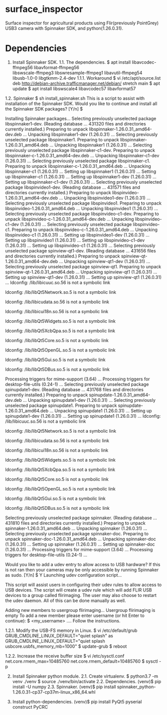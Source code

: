 # surface_inspector
Surface inspector for agricultural products using Flir(previously PointGrey) USB3 camera with Spinnaker SDK, and python(1.26.0.31).

# Dependencies
1. Install Spinnaker SDK.
1.1. The dependencies.
$ apt install libavcodec-ffmpeg56 libavformat-ffmpeg56 \
libswscale-ffmpeg3 libswresample-ffmpeg1 libavutil-ffmpeg54 \
libusb-1.0-0 libgtkmm-2.4-dev
1.1.1. Workaround
$ vi /etc/apt/source.list
deb http://debian-archive.trafficmanager.net/debian/ stretch main
$ apt update
$ apt install libswscale4 libavcodec57 libavformat57

1.2. Spinnaker
$ sh install_spinnaker.sh
This is a script to assist with installation of the Spinnaker SDK.
Would you like to continue and install all the Spinnaker SDK packages?
[Y/n] $ 

Installing Spinnaker packages...
Selecting previously unselected package libspinnaker1-dev.
(Reading database ... 431320 files and directories currently installed.)
Preparing to unpack libspinnaker-1.26.0.31_amd64-dev.deb ...
Unpacking libspinnaker1-dev (1.26.0.31) ...
Selecting previously unselected package libspinnaker1.
Preparing to unpack libspinnaker-1.26.0.31_amd64.deb ...
Unpacking libspinnaker1 (1.26.0.31) ...
Selecting previously unselected package libspinnaker-c1-dev.
Preparing to unpack libspinnaker-c-1.26.0.31_amd64-dev.deb ...
Unpacking libspinnaker-c1-dev (1.26.0.31) ...
Selecting previously unselected package libspinnaker-c1.
Preparing to unpack libspinnaker-c-1.26.0.31_amd64.deb ...
Unpacking libspinnaker-c1 (1.26.0.31) ...
Setting up libspinnaker1 (1.26.0.31) ...
Setting up libspinnaker-c1 (1.26.0.31) ...
Setting up libspinnaker1-dev (1.26.0.31) ...
Setting up libspinnaker-c1-dev (1.26.0.31) ...
Selecting previously unselected package libspinvideo1-dev.
(Reading database ... 431571 files and directories currently installed.)
Preparing to unpack libspinvideo-1.26.0.31_amd64-dev.deb ...
Unpacking libspinvideo1-dev (1.26.0.31) ...
Selecting previously unselected package libspinvideo1.
Preparing to unpack libspinvideo-1.26.0.31_amd64.deb ...
Unpacking libspinvideo1 (1.26.0.31) ...
Selecting previously unselected package libspinvideo-c1-dev.
Preparing to unpack libspinvideo-c-1.26.0.31_amd64-dev.deb ...
Unpacking libspinvideo-c1-dev (1.26.0.31) ...
Selecting previously unselected package libspinvideo-c1.
Preparing to unpack libspinvideo-c-1.26.0.31_amd64.deb ...
Unpacking libspinvideo-c1 (1.26.0.31) ...
Setting up libspinvideo1-dev (1.26.0.31) ...
Setting up libspinvideo1 (1.26.0.31) ...
Setting up libspinvideo-c1-dev (1.26.0.31) ...
Setting up libspinvideo-c1 (1.26.0.31) ...
Selecting previously unselected package spinview-qt1-dev.
(Reading database ... 431656 files and directories currently installed.)
Preparing to unpack spinview-qt-1.26.0.31_amd64-dev.deb ...
Unpacking spinview-qt1-dev (1.26.0.31) ...
Selecting previously unselected package spinview-qt1.
Preparing to unpack spinview-qt-1.26.0.31_amd64.deb ...
Unpacking spinview-qt1 (1.26.0.31) ...
Setting up spinview-qt1-dev (1.26.0.31) ...
Setting up spinview-qt1 (1.26.0.31) ...
ldconfig: /lib/libicuuc.so.56 is not a symbolic link

ldconfig: /lib/libQt5Network.so.5 is not a symbolic link

ldconfig: /lib/libicudata.so.56 is not a symbolic link

ldconfig: /lib/libicui18n.so.56 is not a symbolic link

ldconfig: /lib/libQt5Widgets.so.5 is not a symbolic link

ldconfig: /lib/libQt5XcbQpa.so.5 is not a symbolic link

ldconfig: /lib/libQt5Core.so.5 is not a symbolic link

ldconfig: /lib/libQt5OpenGL.so.5 is not a symbolic link

ldconfig: /lib/libQt5Gui.so.5 is not a symbolic link

ldconfig: /lib/libQt5DBus.so.5 is not a symbolic link

Processing triggers for mime-support (3.64) ...
Processing triggers for desktop-file-utils (0.24-1) ...
Selecting previously unselected package spinupdate1-dev.
(Reading database ... 431768 files and directories currently installed.)
Preparing to unpack spinupdate-1.26.0.31_amd64-dev.deb ...
Unpacking spinupdate1-dev (1.26.0.31) ...
Selecting previously unselected package spinupdate1.
Preparing to unpack spinupdate-1.26.0.31_amd64.deb ...
Unpacking spinupdate1 (1.26.0.31) ...
Setting up spinupdate1-dev (1.26.0.31) ...
Setting up spinupdate1 (1.26.0.31) ...
ldconfig: /lib/libicuuc.so.56 is not a symbolic link

ldconfig: /lib/libQt5Network.so.5 is not a symbolic link

ldconfig: /lib/libicudata.so.56 is not a symbolic link

ldconfig: /lib/libicui18n.so.56 is not a symbolic link

ldconfig: /lib/libQt5Widgets.so.5 is not a symbolic link

ldconfig: /lib/libQt5XcbQpa.so.5 is not a symbolic link

ldconfig: /lib/libQt5Core.so.5 is not a symbolic link

ldconfig: /lib/libQt5OpenGL.so.5 is not a symbolic link

ldconfig: /lib/libQt5Gui.so.5 is not a symbolic link

ldconfig: /lib/libQt5DBus.so.5 is not a symbolic link

Selecting previously unselected package spinnaker.
(Reading database ... 431810 files and directories currently installed.)
Preparing to unpack spinnaker-1.26.0.31_amd64.deb ...
Unpacking spinnaker (1.26.0.31) ...
Selecting previously unselected package spinnaker-doc.
Preparing to unpack spinnaker-doc-1.26.0.31_amd64.deb ...
Unpacking spinnaker-doc (1.26.0.31) ...
Setting up spinnaker (1.26.0.31) ...
Setting up spinnaker-doc (1.26.0.31) ...
Processing triggers for mime-support (3.64) ...
Processing triggers for desktop-file-utils (0.24-1) ...

Would you like to add a udev entry to allow access to USB hardware?
If this is not ran then your cameras may be only accessible by running Spinnaker as sudo.
[Y/n] $ Y
Launching udev configuration script...

This script will assist users in configuring their udev rules to allow
access to USB devices. The script will create a udev rule which will
add FLIR USB devices to a group called flirimaging. The user may also
choose to restart the udev daemon. All of this can be done manually as well.

Adding new members to usergroup flirimaging...
Usergroup flirimaging is empty
To add a new member please enter username (or hit Enter to continue):
$ <my_username>
....
Follow the instructions.

1.2.1. Modify the USB-FS memory in Linux.
$ vi /etc/default/grub
	GRUB_CMDLINE_LINUX_DEFAULT="quiet splash"
	as 
	GRUB_CMDLINE_LINUX_DEFAULT="quiet splash usbcore.usbfs_memory_mb=1000"
$ update-grub
$ reboot

1.2.2. Increase the receive buffer size
$ vi /etc/sysctl.conf
    net.core.rmem_max=10485760
    net.core.rmem_default=10485760
$ sysctl -p

2. Install Spinnaker python module.
2.1. Create virtualenv.
$ python3.7 -m venv ./venv
$ source ./venv/bin/activate
2.2. Dependencies.
(venv)$ pip install -U numpy
2.3. Spinnaker.
(venv)$ pip install spinnaker_python-1.26.0.31-cp37-cp37m-linux_x86_64.whl

3. Install python-dependencies.
(venv)$ pip install PyQt5 pyserial construct PyCRC

